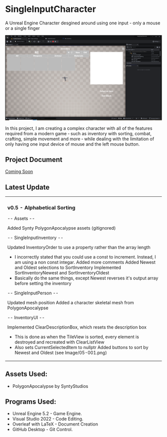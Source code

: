 # SingleInputCharacter
 A Unreal Engine Character desgined around using one input - only a mouse or a single finger

 <p align="center">
  <img src="https://github.com/profdambledore/SingleInputCharacter/blob/main/Images/v05-001.png" />
</p>

In this project, I am creating a complex character with all of the features required from a modern game ‑ such as inventory with sorting, combat, crafting, simple movement and more ‑ while dealing with the limitation of only having one input device of mouse and the left mouse button.

## Project Document
 
 [Coming Soon]()

  ## Latest Update
<table><tr><td valign="center" width="100%">
 
### v0.5 - Alphabetical Sorting

 -- Assets --
 
Added Synty PolygonApocalypse assets (gitignored)

 -- SingleInputInventory --
 
Updated InventoryOrder to use a property rather than the array length
 - I incorrectly stated that you could use a const to increment.  Instead, I am using a non const integar.
Added more comments
Added Newest and Oldest selections to SortInventory
Implemented SortInventoryNewest and SortInventoryOldest
 - Basically do the same things, except Newest reverses it's output array before setting the inventory

-- SingleInputPerson --

Updated mesh position
Added a character skeletal mesh from PolygonApocalypse

 -- InventoryUI --
 
Implemented ClearDescriptionBox, which resets the description box
 - This is done as when the TileView is sorted, every element is destroyed and recreated with ClearListView
 - Also sets CurrentSelectedItem to nullptr
Added buttons to sort by Newest and Oldest (see Image/05-001.png)
</td></tr></tr></table> 

 ## Assets Used:
- PolygonApocalypse by SyntyStudios

## Programs Used:
- Unreal Engine 5.2 - Game Engine.
- Visual Studio 2022 - Code Editing.
- Overleaf with LaTeX - Document Creation
- GitHub Desktop - Git Control. 
